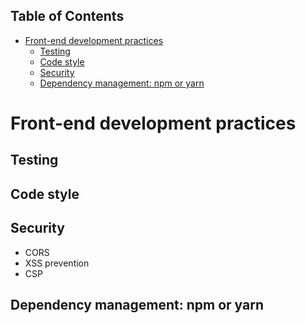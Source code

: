 <!-- START doctoc generated TOC please keep comment here to allow auto update -->
<!-- DON'T EDIT THIS SECTION, INSTEAD RE-RUN doctoc TO UPDATE -->
## Table of Contents

- [Front-end development practices](#front-end-development-practices)
  - [Testing](#testing)
  - [Code style](#code-style)
  - [Security](#security)
  - [Dependency management: npm or yarn](#dependency-management-npm-or-yarn)

<!-- END doctoc generated TOC please keep comment here to allow auto update -->

# Front-end development practices

## Testing

## Code style

## Security

- CORS
- XSS prevention
- CSP

## Dependency management: npm or yarn
